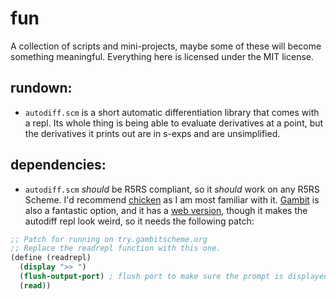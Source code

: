 # fun

A collection of scripts and mini-projects, maybe some of these will become something meaningful. Everything here is licensed under the MIT license.

## rundown:
- `autodiff.scm` is a short automatic differentiation library that comes with a repl. Its whole thing is being able to evaluate derivatives at a point, but the derivatives it prints out are in s-exps and are unsimplified.

## dependencies:
- `autodiff.scm` *should* be R5RS compliant, so it *should* work on any R5RS Scheme. I'd recommend [chicken](http://www.call-cc.org/) as I am most familiar with it. [Gambit](https://gambitscheme.org/) is also a fantastic option, and it has a [web version](https://try.gambitscheme.org/), though it makes the autodiff repl look weird, so it needs the following patch:
```scheme
;; Patch for running on try.gambitscheme.org
;; Replace the readrepl function with this one.
(define (readrepl)
  (display ">> ")
  (flush-output-port) ; flush port to make sure the prompt is displayed
  (read))
```

